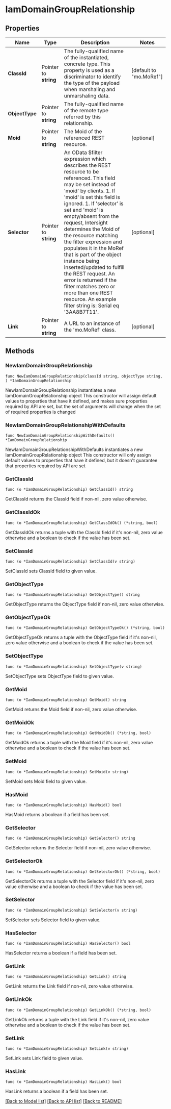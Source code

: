 # IamDomainGroupRelationship

## Properties

Name | Type | Description | Notes
------------ | ------------- | ------------- | -------------
**ClassId** | Pointer to **string** | The fully-qualified name of the instantiated, concrete type. This property is used as a discriminator to identify the type of the payload when marshaling and unmarshaling data. | [default to "mo.MoRef"]
**ObjectType** | Pointer to **string** | The fully-qualified name of the remote type referred by this relationship. | 
**Moid** | Pointer to **string** | The Moid of the referenced REST resource. | [optional] 
**Selector** | Pointer to **string** | An OData $filter expression which describes the REST resource to be referenced. This field may be set instead of &#39;moid&#39; by clients. 1. If &#39;moid&#39; is set this field is ignored. 1. If &#39;selector&#39; is set and &#39;moid&#39; is empty/absent from the request, Intersight determines the Moid of the resource matching the filter expression and populates it in the MoRef that is part of the object instance being inserted/updated to fulfill the REST request. An error is returned if the filter matches zero or more than one REST resource. An example filter string is: Serial eq &#39;3AA8B7T11&#39;. | [optional] 
**Link** | Pointer to **string** | A URL to an instance of the &#39;mo.MoRef&#39; class. | [optional] 

## Methods

### NewIamDomainGroupRelationship

`func NewIamDomainGroupRelationship(classId string, objectType string, ) *IamDomainGroupRelationship`

NewIamDomainGroupRelationship instantiates a new IamDomainGroupRelationship object
This constructor will assign default values to properties that have it defined,
and makes sure properties required by API are set, but the set of arguments
will change when the set of required properties is changed

### NewIamDomainGroupRelationshipWithDefaults

`func NewIamDomainGroupRelationshipWithDefaults() *IamDomainGroupRelationship`

NewIamDomainGroupRelationshipWithDefaults instantiates a new IamDomainGroupRelationship object
This constructor will only assign default values to properties that have it defined,
but it doesn't guarantee that properties required by API are set

### GetClassId

`func (o *IamDomainGroupRelationship) GetClassId() string`

GetClassId returns the ClassId field if non-nil, zero value otherwise.

### GetClassIdOk

`func (o *IamDomainGroupRelationship) GetClassIdOk() (*string, bool)`

GetClassIdOk returns a tuple with the ClassId field if it's non-nil, zero value otherwise
and a boolean to check if the value has been set.

### SetClassId

`func (o *IamDomainGroupRelationship) SetClassId(v string)`

SetClassId sets ClassId field to given value.


### GetObjectType

`func (o *IamDomainGroupRelationship) GetObjectType() string`

GetObjectType returns the ObjectType field if non-nil, zero value otherwise.

### GetObjectTypeOk

`func (o *IamDomainGroupRelationship) GetObjectTypeOk() (*string, bool)`

GetObjectTypeOk returns a tuple with the ObjectType field if it's non-nil, zero value otherwise
and a boolean to check if the value has been set.

### SetObjectType

`func (o *IamDomainGroupRelationship) SetObjectType(v string)`

SetObjectType sets ObjectType field to given value.


### GetMoid

`func (o *IamDomainGroupRelationship) GetMoid() string`

GetMoid returns the Moid field if non-nil, zero value otherwise.

### GetMoidOk

`func (o *IamDomainGroupRelationship) GetMoidOk() (*string, bool)`

GetMoidOk returns a tuple with the Moid field if it's non-nil, zero value otherwise
and a boolean to check if the value has been set.

### SetMoid

`func (o *IamDomainGroupRelationship) SetMoid(v string)`

SetMoid sets Moid field to given value.

### HasMoid

`func (o *IamDomainGroupRelationship) HasMoid() bool`

HasMoid returns a boolean if a field has been set.

### GetSelector

`func (o *IamDomainGroupRelationship) GetSelector() string`

GetSelector returns the Selector field if non-nil, zero value otherwise.

### GetSelectorOk

`func (o *IamDomainGroupRelationship) GetSelectorOk() (*string, bool)`

GetSelectorOk returns a tuple with the Selector field if it's non-nil, zero value otherwise
and a boolean to check if the value has been set.

### SetSelector

`func (o *IamDomainGroupRelationship) SetSelector(v string)`

SetSelector sets Selector field to given value.

### HasSelector

`func (o *IamDomainGroupRelationship) HasSelector() bool`

HasSelector returns a boolean if a field has been set.

### GetLink

`func (o *IamDomainGroupRelationship) GetLink() string`

GetLink returns the Link field if non-nil, zero value otherwise.

### GetLinkOk

`func (o *IamDomainGroupRelationship) GetLinkOk() (*string, bool)`

GetLinkOk returns a tuple with the Link field if it's non-nil, zero value otherwise
and a boolean to check if the value has been set.

### SetLink

`func (o *IamDomainGroupRelationship) SetLink(v string)`

SetLink sets Link field to given value.

### HasLink

`func (o *IamDomainGroupRelationship) HasLink() bool`

HasLink returns a boolean if a field has been set.


[[Back to Model list]](../README.md#documentation-for-models) [[Back to API list]](../README.md#documentation-for-api-endpoints) [[Back to README]](../README.md)


